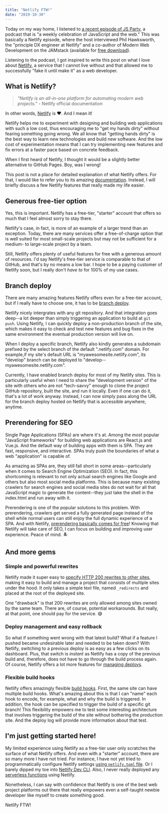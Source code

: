 ```yaml
---
title: "Netlify FTW!"
date: "2019-10-30"
---
```


Today on my way home, I listened to [a recent episode of JS Party](https://changelog.com/jsparty/99), a podcast that is "a weekly celebration of JavaScript and the web." This was basically a Netlify episode, where the host interviewed Phil Hawksworth, the "principle DX engineer at Netlify" and a co-author of Modern Web Development on the JAMstack (available for [free download]((https://www.netlify.com/oreilly-jamstack/))).

Listening to the podcast, I got inspired to write this post on what I love about [Netlify](https://www.netlify.com/), a service that I cannot live without and that allowed me to successfully "fake it until make it" as a web developer.

## What is Netlify?

> _"Netlify is an all-in-one platform for automating modern web projects."_ \- Netlify official documentation

In other words, [Netlify](https://www.netlify.com/) is ❤️. And I mean it!

Netlify helps me to experiment with designing and building web applications with such a low cost, thus encouraging me to "get my hands dirty" without fearing something going wrong. We all know that "getting hands dirty" is the best way to learn new technologies and build new software. And the low cost of experimentation means that I can try implementing new features and fix errors at a faster pace based on concrete feedback.

When I first heard of Netlify, I thought it would be a slightly better alternative to GitHub Pages. Boy, was I wrong!

This post is not a place for detailed explanation of what Netlify offers. For that, I would like to refer you to its amazing [documentation](https://docs.netlify.com/). Instead, I will briefly discuss a few Netlify features that really made my life easier.

## Generous free-tier option

Yes, this is important. Netlify has a free-tier, "starter" account that offers so much that I feel almost sorry to stay there.

Netlify's case, in fact, is more of an example of a larger trend than an exception. Today, there are many services offer a free-of-charge option that is well suited for most small-scale projects but may not be sufficient for a medium- to large-scale project by a team.

Still, Netlify offers plenty of useful features for free with a generous amount of resources. I'd say Netlify's free-tier service is comparable to that of GitHub, and that's by no means a low bar. I hope to be a paying customer of Netlify soon, but I really don't *have to* for 100% of my use cases.

## Branch deploy

There are many amazing features Netlify offers even for a free-tier account, but if I really have to choose one, it has to be [branch deploy](https://docs.netlify.com/site-deploys/overview/#branches-and-deploys).

Netlify nicely intergrates with any git repository. And that integration goes deep--a lot deeper than simply triggering an application to build at `git push`. Using Netlify, I can quickly deploy a non-production branch of the site, which makes it easy to check and test new features and bug fixes in the same environment the eventual production version will live on.

When I deploy a specific branch, Netlify also kindly generates a subdomain prefixed by the select branch of the default ".netlify.com" domain. For example,if my site's default URL is "myawesomesite.netlify.com", its "develop" branch can be deployed to "develop--myawesomesite.netlify.com".

Currently, I have enabled branch deploy for most of my Netlify sites. This is particularly useful when I need to share the "development version" of the site with others who are not "tech-savvy" enough to clone the project GitHub repository, built the site, and run it locally. Even if one can do it, that's a lot of work anyway. Instead, I can now simply pass along the URL for the branch deploy hosted on Netlify that is accessible anywhere, anytime. 


## Prerendering for SEO

Single Page Applications (SPAs) are where it's at. Among the most popular "JavaScript frameworks" for building web applications are React.js and Vue.js. And the default way of building apps with them is SPA. They are fast, responsive, and interactive. SPAs truly push the boundaries of what a web "application" is capable of.

As amazing as SPAs are, they still fall short in some areas--particularly when it comes to Search Engine Optimization (SEO). In fact, this shortcoming is relevant to not only actual search engines like Google and others but also most social media platforms. This is because many existing crawlers for search engines and social media sites do not wait for all that JavaScript magic to generate the content--they just take the shell in the index.html and run away with it.

Prerendering is one of the popular solutions to this problem. With prerendering, crawlers get served a fully generated page instead of the shell while normal users can still enjoy the full dynamic experience of a SPA. And with Netlify, [prerendering basically comes for free](https://docs.netlify.com/site-deploys/post-processing/prerendering/)! Knowing that Netlify will take care of SEO, I can focus on building and improving user experience. Peace of mind. 🏝

## And more gems

### Simple and powerful rewrites

Netlify made it super easy to [specify HTTP 200 rewrites to other sites](https://docs.netlify.com/routing/redirects/rewrites-proxies/), making it easy to build and manage a project that consists of multiple sites under the hood. It only takes a simple text file, named `_redirects` and placed at the root of the deployed site.

One "drawback" is that 200 rewrites are only allowed among sites owned by the same team. There are, of course, potential workarounds. But really, at that point, one should pay for the service. 😅

### Deploy management and easy rollback

So what if something went wrong with that latest build? What if a feature I pushed became undesirable later and needed to be taken down? With Netlify, switching to a previous deploy is as easy as a few clicks on its dashboard. Plus, that switch is *instant* as Netlify has a copy of the previous build and, therefore, does not have to go through the build process again. Of course, Netlify offers a lot more features for [managing deploys](https://docs.netlify.com/site-deploys/manage-deploys/).

### Flexible build hooks

Netlify offers amazingly flexible [build hooks](https://docs.netlify.com/configure-builds/build-hooks/). First, the same site can have multiple build hooks. What's amazing about this is that I can "name" each hook to encode, for example, what and why the build is triggered. In addition, the hook can be specified to trigger the build of a specific git branch! This flexibility empowers me to test some interesting architecture that involves triggering the build of the site without bothering the production site. And the deploy log will provide more information about that test.

## I'm just getting started here!

My limited experience using Netlify as a free-tier user only scratches the surface of what Netlify offers. And even with a "starter" account, there are so many more I have not tried. For instance, I have not yet tried to programmatically configure Netlify settings [using `netlify.toml` file](https://docs.netlify.com/configure-builds/file-based-configuration). Or I barely dipped my toe into [Netlify Dev CLI](https://www.netlify.com/products/dev/). Also, I never really deployed any [serverless functions](https://docs.netlify.com/functions/overview/) using Netlify.

Nonetheless, I can say with confidence that Netlify is one of the best web project platforms out there that really empowers even a self-taught newbie developer like myself to create something good.

Netlify FTW!